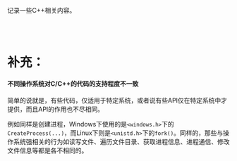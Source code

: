



记录一些C++相关内容。



<br>
<br>


# 补充：

#### 不同操作系统对C/C++的代码的支持程度不一致
简单的说就是，有些代码，仅适用于特定系统，或者说有些API仅在特定系统中才提供，而且API的作用也不尽相同。

例如同样是创建进程，Windows下使用的是``<windows.h>``下的``CreateProcess(...)``，而Linux下则是``<unistd.h>``下的``fork()``。同样的，那些与操作系统强相关的行为如读写文件、遍历文件目录、获取进程信息、进程通信、修改文件信息等都是各不相同的。






